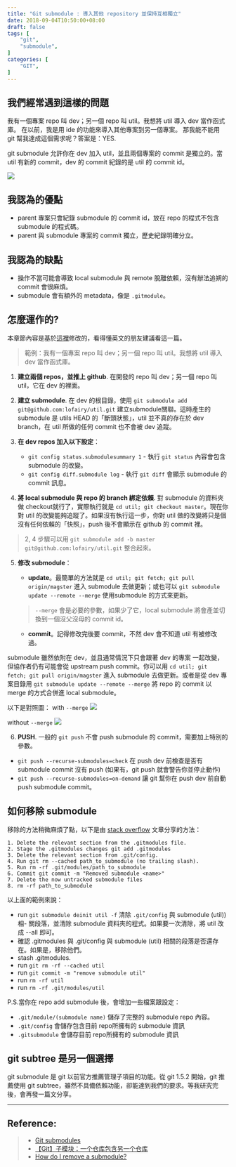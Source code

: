 ```yaml
---
title: "Git submodule : 導入其他 repository 並保持互相獨立"
date: 2018-09-04T10:50:00+08:00
draft: false
tags: [
    "git",
    "submodule",
]
categories: [
    "GIT",
]
---
```

## 我們經常遇到這樣的問題
我有一個專案 repo 叫 dev；另一個 repo 叫 util。我想將 util 導入 dev 當作函式庫。
在以前，我是用 ide 的功能來導入其他專案到另一個專案。
那我能不能用 git 幫我達成這個需求呢？答案是：YES.

git submodule 允許你在 dev 加入 util，並且兩個專案的 commit 是獨立的。當 util 有新的 commit，dev 的 commit 紀錄的是 util 的 commit id。

![](https://imgur.com/QITwnYG.jpg)

## 我認為的優點
- parent 專案只會紀錄 submodule 的 commit id，放在 repo 的程式不包含 submodule 的程式碼。
- parent 與 submodule 專案的 commit 獨立，歷史紀錄明確分立。

## 我認為的缺點
- 操作不當可能會導致 local submodule 與 remote 脫離依賴，沒有辦法追朔的 commit 會很麻煩。
- submodule 會有額外的 metadata，像是 `.gitmodule`。

<!-- more -->
## 怎麼運作的?
本章節內容是基於[這裡](http://dan.mccloy.info/2015/06/11/Git-submodules/)修改的，看得懂英文的朋友建議看這一篇。

> 範例：我有一個專案 repo 叫 dev；另一個 repo 叫 util。我想將 util 導入 dev 當作函式庫。

1. **建立兩個 repos，並推上 github**. 在開發的 repo 叫 dev；另一個 repo 叫 util，它在 dev 的裡面。

2. **建立 submodule**. 在 dev 的根目錄，使用 `git submodule add git@github.com:lofairy/util.git` 建立submodule關聯。這時產生的 submodule 是 utils HEAD 的「斷頭狀態」，util 並不真的存在於 dev branch，在 util 所做的任何 commit 也不會被 dev 追蹤。

3. **在 dev repos 加入以下設定**：
    - `git config status.submodulesummary 1` - 執行 `git status` 內容會包含 submodule 的改變。
    - `git config diff.submodule log` - 執行 `git diff` 會顯示 submodule 的 commit 訊息。

4. **將 local submodule 與 repo 的 branch 綁定依賴**. 對 submodule 的資料夾做 checkout就行了，實際執行就是 `cd util; git checkout master`。現在你對 util 的改變能夠追蹤了。如果沒有執行這一步，你對 util 做的改變將只是個沒有任何依賴的「快照」，push 後不會顯示在 github 的 commit 裡。

> 2, 4 步驟可以用 `git submodule add -b master git@github.com:lofairy/util.git` 整合起來。

5. **修改 submodule**：
    - **update**。最簡單的方法就是 `cd util; git fetch; git pull origin/magster` 進入 submodule 去做更新；或也可以 `git submodule update --remote --merge` 使用submodule 的方式來更新。
    > `--merge` 會是必要的參數，如果少了它，local submodule 將會產並切換到一個沒父沒母的 commit id。
    
    - **commit**。記得修改完後要 commit，不然 dev 會不知道 util 有被修改過。

submodule 雖然依附在 dev，並且通常情況下只會跟著 dev 的專案 一起改變，但協作者仍有可能會從 upstream push commit。你可以用 `cd util; git fetch; git pull origin/magster` 進入 submodule 去做更新。或者是從 dev 專案目錄用 `git submodule update --remote --merge` 將 repo 的 commit 以 merge 的方式合併進 local submodule。

以下是對照圖：
with `--merge`
![](https://imgur.com/xwD7ies.jpg)

without `--merge`
![](https://imgur.com/YUfMwGN.jpg)

6. **PUSH**. 一般的 `git push` 不會 push submodule 的 commit，需要加上特別的參數。
- `git push --recurse-submodules=check` 在 push dev 前檢查是否有 submodule commit 沒有 push (如果有，git push 就會警告你並停止動作)
- `git push --recurse-submodules=on-demand` 讓 git 幫你在 push dev 前自動 push submodule commit。

## 如何移除 submodule
移除的方法稍微麻煩了點，以下是由 [stack overflow](https://stackoverflow.com/questions/1260748/how-do-i-remove-a-submodule) 文章分享的方法：
```
1. Delete the relevant section from the .gitmodules file.
2. Stage the .gitmodules changes git add .gitmodules
3. Delete the relevant section from .git/config.
4. Run git rm --cached path_to_submodule (no trailing slash).
5. Run rm -rf .git/modules/path_to_submodule
6. Commit git commit -m "Removed submodule <name>"
7. Delete the now untracked submodule files
8. rm -rf path_to_submodule
```

以上面的範例來說：

- run `git submodule deinit util -f` 清除 `.git/config` 與 submodule (util)) 相- 關段落，並清除 submodule 資料夾的程式。如果要一次清除，將 util 改成 --all 即可。
- 確認 .gitmodules 與 .git/config 與 submodule (util) 相關的段落是否還存在。如果是，移除他們。
- stash .gitmodules.
- run `git rm -rf --cached util`
- run `git commit -m "remove submodule util"`
- run `rm -rf util`
- run `rm -rf .git/modules/util`


P.S.當你在 repo add submodule 後，會增加一些檔案跟設定：
- `.git/module/(submodule name)` 儲存了完整的 submodule repo 內容。
- `.git/config` 會儲存包含目前 repo所擁有的 submodule 資訊
- `.gitsubmodule` 會儲存目前 repo所擁有的 submodule 資訊

## git subtree 是另一個選擇
git submodule 是 git 以前官方推薦管理子項目的功能。從 git 1.5.2 開始，git 推薦使用 git subtree，雖然不具備依賴功能，卻能達到我們的要求。等我研究完後，會再發一篇文分享。

---
## Reference:
> - [Git submodules](http://dan.mccloy.info/2015/06/11/Git-submodules/)
> - [【Git】子模块：一个仓库包含另一个仓库](https://www.jianshu.com/p/491609b1c426)
> - [How do I remove a submodule?](https://stackoverflow.com/questions/1260748/how-do-i-remove-a-submodule)